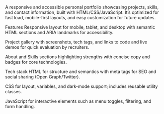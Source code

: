 A responsive and accessible personal portfolio showcasing projects, skills, and contact information, built with HTML/CSS/JavaScript. It’s optimized for fast load, mobile-first layouts, and easy customization for future updates.

Features
Responsive layout for mobile, tablet, and desktop with semantic HTML sections and ARIA landmarks for accessibility.

Project gallery with screenshots, tech tags, and links to code and live demos for quick evaluation by recruiters.

About and Skills sections highlighting strengths with concise copy and badges for core technologies.

Tech stack
HTML for structure and semantics with meta tags for SEO and social sharing (Open Graph/Twitter).

CSS for layout, variables, and dark-mode support; includes reusable utility classes.

JavaScript for interactive elements such as menu toggles, filtering, and form handling.
